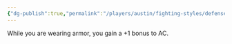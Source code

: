 ```yaml
---
{"dg-publish":true,"permalink":"/players/austin/fighting-styles/defense/","noteIcon":""}
---
```


While you are wearing armor, you gain a +1 bonus to AC.
